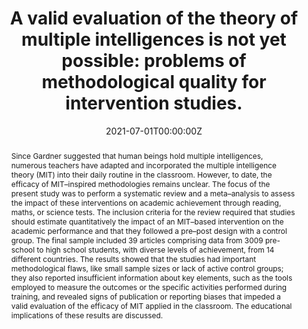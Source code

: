 ---
abstract: "Since Gardner suggested that human beings hold multiple intelligences, numerous teachers have adapted and incorporated the multiple intelligence theory (MIT) into their daily routine in the classroom. However, to date, the efficacy of MIT–inspired methodologies remains unclear. The focus of the present study was to perform a systematic review and a meta–analysis to assess the impact of these interventions on academic achievement through reading, maths, or science tests. The inclusion criteria for the review required that studies should estimate quantitatively the impact of an MIT–based intervention on the academic performance and that they followed a pre–post design with a control group. The final sample included 39 articles comprising data from 3009 pre-school to high school students, with diverse levels of achievement, from 14 different countries. The results showed that the studies had important methodological flaws, like small sample sizes or lack of active control groups; they also reported insufficient information about key elements, such as the tools employed to measure the outcomes or the specific activities performed during training, and revealed signs of publication or reporting biases that impeded a valid evaluation of the efficacy of MIT applied in the classroom. The educational implications of these results are discussed."
author_notes:
- 
- 
authors:
- Ferrero, M.
- Vadillo, M.A.
- admin
date: "2021-07-01T00:00:00Z"
doi: "https://doi.org/10.1016/j.intell.2021.101566"
featured: false
image:
  caption: '' 
  focal_point: ""
  preview_only: false
projects: []
publication: '*Intelligence, 88* (1)'
publication_short: ""
publication_types:
- "2"
publishDate: "2021-07-01T00:00:00Z"
slides: example
summary: "A valid evaluation of the theory of multiple intelligences is not yet possible: problems of methodological quality for intervention studies."
tags:
- Source Themes
title: "A valid evaluation of the theory of multiple intelligences is not yet possible: problems of methodological quality for intervention studies."
url_code: ""
url_dataset: ""
url_pdf: https://www.sciencedirect.com/science/article/pii/S0160289621000507/pdfft?md5=a4856781e33504cc51cb9b0d0725ac8e&pid=1-s2.0-S0160289621000507-main.pdf
url_poster: ""
url_project: ""
url_slides: ""
url_source: ""
url_video: ""
---